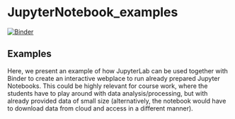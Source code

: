 # JupyterNotebook_examples
 

[![Binder](https://mybinder.org/badge_logo.svg)](https://mybinder.org/v2/gh/reneefredensborg/JupyterNotebook_examples/HEAD)



## Examples

Here, we present an example of how JupyterLab can be used together with Binder to create an interactive webplace to run already prepared Jupyter Notebooks. This could be highly relevant for course work, where the students have to play around with data analysis/processing, but with already provided data of small size (alternatively, the notebook would have to download data from cloud and access in a different manner). 